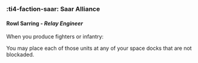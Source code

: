 ### :ti4-faction-saar: **Saar Alliance**

####  Rowl Sarring - _Relay Engineer_

When you produce fighters or infantry:

You may place each of those units at any of your space docks that are not blockaded.
